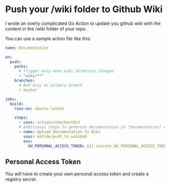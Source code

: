 # Push your /wiki folder to Github Wiki

I wrote an overly complicated Go Action to update you github wiki with the content in the /wiki folder of your repo.

You can use a sample action file like this:

```yaml
name: Documentation

on:
  push:
    paths:
      # Trigger only when wiki directory changes
      - "wiki/**"
    branches:
      # And only on primary branch
      - master

jobs:
  build:
    runs-on: ubuntu-latest

    steps:
      - uses: actions/checkout@v1
      # Additional steps to generate documentation in "Documentation" directory
      - name: Upload Documentation to Wiki
        uses: eohlde/push_to_wiki@v0
        env:
          GH_PERSONAL_ACCESS_TOKEN: ${{ secrets.GH_PERSONAL_ACCESS_TOKEN }}
```

## Personal Access Token

You will have to create your own personal access token and create a registry secret.
